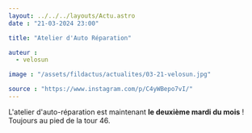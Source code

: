 ```yaml
---
layout: ../../../layouts/Actu.astro
date : "21-03-2024 23:00"

title: "Atelier d'Auto Réparation"

auteur :
  - velosun

image : "/assets/fildactus/actualites/03-21-velosun.jpg"

source : "https://www.instagram.com/p/C4yWBepo7vI/"
---
```


L'atelier d'auto-réparation est maintenant __le deuxième mardi du mois__ ! Toujours au pied de la tour 46.